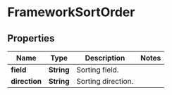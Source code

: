 
# FrameworkSortOrder

## Properties
Name | Type | Description | Notes
------------ | ------------- | ------------- | -------------
**field** | **String** | Sorting field. | 
**direction** | **String** | Sorting direction. | 



